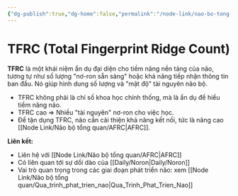 ```yaml
---
{"dg-publish":true,"dg-home":false,"permalink":"/node-link/nao-bo-tong-quan/tfrc/","dgPassFrontmatter":true,"noteIcon":"","created":"2025-01-01T22:47:22.384+07:00","updated":"2025-01-01T22:49:38.775+07:00"}
---
```


# TFRC (Total Fingerprint Ridge Count)

**TFRC** là một khái niệm ẩn dụ đại diện cho tiềm năng nền tảng của não, tương tự như số lượng "nơ-ron sẵn sàng" hoặc khả năng tiếp nhận thông tin ban đầu. Nó giúp hình dung số lượng và "mật độ" tài nguyên não bộ.

- TFRC không phải là chỉ số khoa học chính thống, mà là ẩn dụ để hiểu tiềm năng não.
- TFRC cao ⇒ Nhiều "tài nguyên" nơ-ron cho việc học.
- Để tận dụng TFRC, não cần cải thiện khả năng kết nối, tức là nâng cao [[Node Link/Não bộ tổng quan/AFRC\|AFRC]].

**Liên kết:**
- Liên hệ với [[Node Link/Não bộ tổng quan/AFRC\|AFRC]]
- Có liên quan tới sự dồi dào của [[Daily/Noron\|Daily/Noron]]
- Vai trò quan trọng trong các giai đoạn phát triển não: xem [[Node Link/Não bộ tổng quan/Qua_trinh_phat_trien_nao\|Qua_Trinh_Phat_Trien_Nao]]